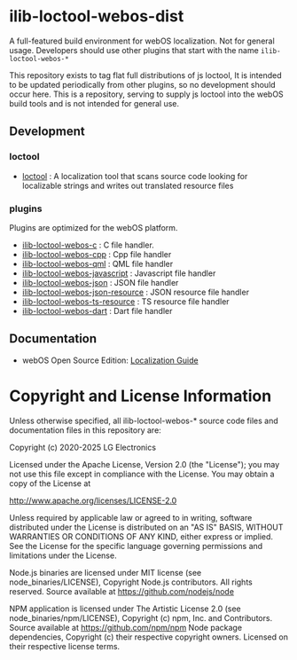 # ilib-loctool-webos-dist
A full-featured build environment for webOS localization.
Not for general usage. Developers should use other plugins that start with the name  `ilib-loctool-webos-*`

This repository exists to tag flat full distributions of js loctool, It is intended to be updated periodically from other plugins, so no development should occur here. This is a repository, serving to supply js loctool into the webOS build tools and is not intended for general use.

## Development
### loctool
* [loctool](https://github.com/iLib-js/loctool) : A localization tool that scans source code looking for localizable strings and writes out translated resource files
### plugins
Plugins are optimized for the webOS platform.
* [ilib-loctool-webos-c](https://github.com/iLib-js/ilib-loctool-webos-c) : C file handler.
* [ilib-loctool-webos-cpp](https://github.com/iLib-js/ilib-loctool-webos-cpp) : Cpp file handler
* [ilib-loctool-webos-qml](https://github.com/iLib-js/ilib-loctool-webos-qml) : QML file handler
* [ilib-loctool-webos-javascript](https://github.com/iLib-js/ilib-loctool-webos-javascript) : Javascript file handler
* [ilib-loctool-webos-json](https://github.com/iLib-js/ilib-loctool-webos-appinfo-json) : JSON file handler
* [ilib-loctool-webos-json-resource](https://github.com/iLib-js/ilib-loctool-webos-json-resource) : JSON resource file handler
* [ilib-loctool-webos-ts-resource](https://github.com/iLib-js/ilib-loctool-webos-ts-resource) : TS resource file handler
* [ilib-loctool-webos-dart](https://github.com/iLib-js/ilib-loctool-webos-dart) : Dart file handler

## Documentation
* webOS Open Source Edition: [Localization Guide](https://www.webosose.org/docs/guides/development/localization/localization-guide/)

# Copyright and License Information
Unless otherwise specified, all ilib-loctool-webos-* source code files and documentation files in this repository are:

Copyright (c) 2020-2025 LG Electronics

Licensed under the Apache License, Version 2.0 (the "License"); you may not use this file except in compliance with the License. You may obtain a copy of the License at

http://www.apache.org/licenses/LICENSE-2.0

Unless required by applicable law or agreed to in writing, software distributed under the License is distributed on an "AS IS" BASIS, WITHOUT WARRANTIES OR CONDITIONS OF ANY KIND, either express or implied. See the License for the specific language governing permissions and limitations under the License.


Node.js binaries are licensed under MIT license (see node_binaries/LICENSE), Copyright Node.js contributors. All rights reserved. Source available at https://github.com/nodejs/node

NPM application is licensed under The Artistic License 2.0 (see node_binaries/npm/LICENSE), Copyright (c) npm, Inc. and Contributors. Source available at https://github.com/npm/npm Node package dependencies, Copyright (c) their respective copyright owners. Licensed on their respective license terms.
